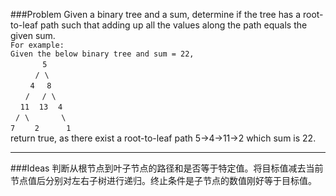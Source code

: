 ###Problem
Given a binary tree and a sum, determine if the tree has a root-to-leaf path such that adding up all the values along the path equals the given sum.  
`For example:`  
`Given the below binary tree and sum = 22,`  
&#160;&#160;&#160;&#160;&#160;&#160;&#160;&#160;&#160;&#160;&#160;&#160;&#160;`5`  
&#160;&#160;&#160;&#160;&#160;&#160;&#160;&#160;&#160;&#160;`/`&#160;&#160;`\`  
&#160;&#160;&#160;&#160;&#160;&#160;&#160;&#160;`4`&#160;&#160;&#160;&#160;&#160;`8`  
&#160;&#160;&#160;&#160;&#160;&#160;`/`&#160;&#160;&#160;&#160;&#160;`/`&#160;&#160;`\`  
&#160;&#160;&#160;&#160;`11`&#160;&#160;&#160;&#160;`13`&#160;&#160;&#160;&#160;`4`  
&#160;&#160;`/`&#160;&#160;`\`&#160;&#160;&#160;&#160;&#160;&#160;&#160;&#160;&#160;&#160;&#160;&#160;&#160;`\`  
`7`&#160;&#160;&#160;&#160;&#160;&#160;&#160;&#160;`2`&#160;&#160;&#160;&#160;&#160;&#160;&#160;&#160;&#160;&#160;&#160;`1`  
return true, as there exist a root-to-leaf path 5->4->11->2 which sum is 22.

---

###Ideas
判断从根节点到叶子节点的路径和是否等于特定值。将目标值减去当前节点值后分别对左右子树进行递归。终止条件是子节点的数值刚好等于目标值。
